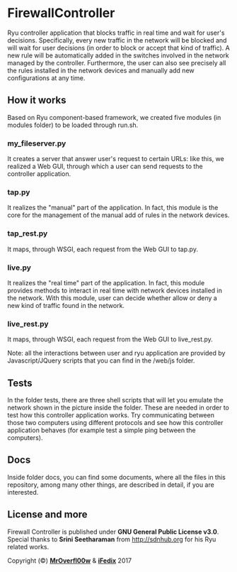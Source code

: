 # FirewallController

Ryu controller application that blocks traffic in real time and wait for user's decisions. Specifically, every new traffic in the network will be blocked and will wait for user decisions (in order to block or accept that kind of traffic). A new rule will be automatically added in the switches involved in the network managed by the controller. Furthermore,	 the user can also see precisely all the rules installed in the network devices and manually add new configurations at any time.  

##  How it works
Based on Ryu component-based framework, we created five modules (in modules folder) to be loaded through run.sh.
### my_fileserver.py
It creates a server that answer user's request to certain URLs: like this, we realized a Web GUI, through which a user can send requests to the controller application.
### tap.py
It realizes the "manual" part of the application. In fact, this module is the core for the management of the manual add of rules in the network devices.   
### tap_rest.py
It maps, through WSGI, each request from the Web GUI to tap.py.
### live.py
It realizes the "real time" part of the application. In fact, this module provides methods to interact in real time with network devices installed in the network. With this module, user can decide whether allow or deny a new kind of traffic found in the network. 
### live_rest.py
It maps, through WSGI, each request from the Web GUI to live_rest.py.

Note: all the interactions between user and ryu application are provided by Javascript/JQuery scripts that you can find in the /web/js folder.

## Tests

In the folder tests, there are three shell scripts that will let you emulate the network shown in the picture inside the folder. These are needed in order to test how this controller application works. Try communicating between those two computers using different protocols and see how this controller application behaves (for example test a simple ping between the computers).

## Docs

Inside folder docs, you can find some documents, where all the files in this repository, among many other things, are described in detail, if you are interested.

## License and more

Firewall Controller is published under **GNU General Public License v3.0**. Special thanks to **Srini Seetharaman** from http://sdnhub.org for his Ryu related works.

Copyright (©) [**MrOverfl00w**](https://github.com/MrOverflOOw) & [**iFedix**](https://github.com/iFedix) 2017
